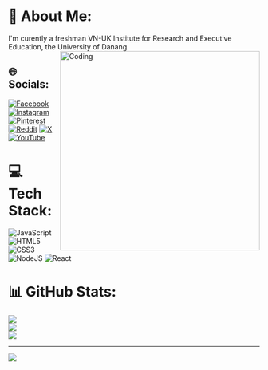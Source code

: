 # 💫 About Me:
I'm curently a freshman VN-UK Institute for Research and Executive Education, the University of Danang.
<img align="right" alt="Coding" width="400" src="https://x.com/i/status/1810686367992590645">

## 🌐 Socials:
[![Facebook](https://img.shields.io/badge/Facebook-%231877F2.svg?logo=Facebook&logoColor=white)](https://facebook.com/taolai.nguyen.75) [![Instagram](https://img.shields.io/badge/Instagram-%23E4405F.svg?logo=Instagram&logoColor=white)](https://instagram.com/gnudjsjwjsnjddf) [![Pinterest](https://img.shields.io/badge/Pinterest-%23E60023.svg?logo=Pinterest&logoColor=white)](https://pinterest.com/JustFuckingNad) [![Reddit](https://img.shields.io/badge/Reddit-%23FF4500.svg?logo=Reddit&logoColor=white)](https://www.reddit.com/user/gau1gs7/) [![X](https://img.shields.io/badge/X-black.svg?logo=X&logoColor=white)](https://x.com/@NguyenDung_1406) [![YouTube](https://img.shields.io/badge/YouTube-%23FF0000.svg?logo=YouTube&logoColor=white)](https://www.youtube.com/channel/UCOD3v-09UhJe54QoEvgIIiw) 

# 💻 Tech Stack:
![JavaScript](https://img.shields.io/badge/javascript-%23323330.svg?style=for-the-badge&logo=javascript&logoColor=%23F7DF1E) ![HTML5](https://img.shields.io/badge/html5-%23E34F26.svg?style=for-the-badge&logo=html5&logoColor=white) ![CSS3](https://img.shields.io/badge/css3-%231572B6.svg?style=for-the-badge&logo=css3&logoColor=white) ![NodeJS](https://img.shields.io/badge/node.js-6DA55F?style=for-the-badge&logo=node.js&logoColor=white) ![React](https://img.shields.io/badge/react-%2320232a.svg?style=for-the-badge&logo=react&logoColor=%2361DAFB)
# 📊 GitHub Stats:
![](https://github-readme-stats.vercel.app/api?username=Nad1406&theme=radical&hide_border=false&include_all_commits=false&count_private=false)<br/>
![](https://github-readme-streak-stats.herokuapp.com/?user=Nad1406&theme=radical&hide_border=false)<br/>
![](https://github-readme-stats.vercel.app/api/top-langs/?username=Nad1406&theme=radical&hide_border=false&include_all_commits=false&count_private=false&layout=compact)

---
[![](https://visitcount.itsvg.in/api?id=Nad1406&icon=10&color=1)](https://visitcount.itsvg.in)

<!-- Proudly created with GPRM ( https://gprm.itsvg.in ) -->
